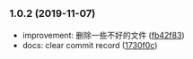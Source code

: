 ## <small>1.0.2 (2019-11-07)</small>

* improvement: 删除一些不好的文件 ([fb42f83](https://github.com/kuunnnn/algorithms/commit/fb42f83))
* docs: clear commit record ([1730f0c](https://github.com/kuunnnn/algorithms/commit/1730f0c))

